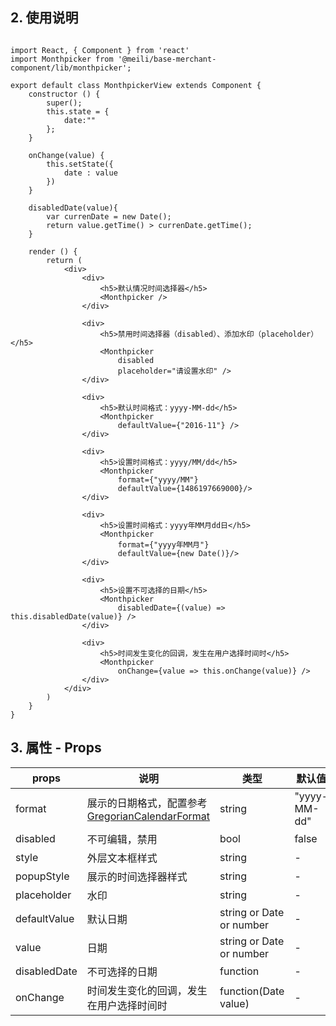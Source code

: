 ## 2. 使用说明

```

import React, { Component } from 'react'
import Monthpicker from '@meili/base-merchant-component/lib/monthpicker';

export default class MonthpickerView extends Component {
	constructor () {
		super();
		this.state = {
			date:""
		};
	}
	
	onChange(value) {
		this.setState({
			date : value
		})
	}

	disabledDate(value){
		var currenDate = new Date();
		return value.getTime() > currenDate.getTime();
	}

	render () {
		return (
			<div>
				<div>
					<h5>默认情况时间选择器</h5>
					<Monthpicker />
				</div>

				<div>
					<h5>禁用时间选择器（disabled）、添加水印（placeholder）</h5>
					<Monthpicker 
						disabled 
						placeholder="请设置水印" />
				</div>
			
				<div>
					<h5>默认时间格式：yyyy-MM-dd</h5>
					<Monthpicker 
						defaultValue={"2016-11"} />
				</div>

				<div>
					<h5>设置时间格式：yyyy/MM/dd</h5>
					<Monthpicker 
						format={"yyyy/MM"}
						defaultValue={1486197669000}/>
				</div>

				<div>
					<h5>设置时间格式：yyyy年MM月dd日</h5>
					<Monthpicker 
						format={"yyyy年MM月"}
						defaultValue={new Date()}/>
				</div>
			
				<div>
					<h5>设置不可选择的日期</h5>
					<Monthpicker
						disabledDate={(value) => this.disabledDate(value)} />
				</div>

				<div>
					<h5>时间发生变化的回调，发生在用户选择时间时</h5>
					<Monthpicker 
						onChange={value => this.onChange(value)} />
				</div>
			</div>
		)
	}
}

```
	
## 3. 属性 - Props

| props        | 说明           | 类型         |   默认值       |
| ------------ | ------------- | ------------ | ------------  |
| format        | 展示的日期格式，配置参考[GregorianCalendarFormat](https://github.com/yiminghe/gregorian-calendar-format)   | string	 | "yyyy-MM-dd"         |
| disabled        | 不可编辑，禁用          |  bool	 | false        |
| style        |  外层文本框样式           | string  | -         |
| popupStyle        | 展示的时间选择器样式           | string  | -   |
| placeholder   | 水印   | string	 | -  |
| defaultValue        | 默认日期	           | string or Date or number	 | - |
| value        |  日期           | string or Date or number	 | -      |
| disabledDate        | 不可选择的日期           | function	 | -         |
| onChange  | 时间发生变化的回调，发生在用户选择时间时   | function(Date value)	 | -  |










